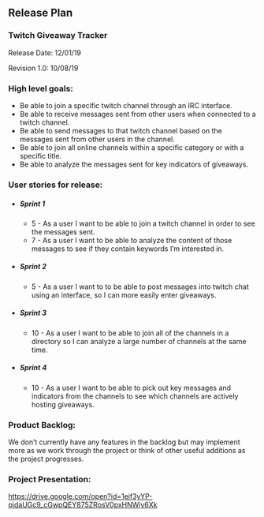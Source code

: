 ## Release Plan

### Twitch Giveaway Tracker
Release Date: 12/01/19

Revision 1.0: 10/08/19

### High level goals:
* Be able to join a specific twitch channel through an IRC interface.
* Be able to receive messages sent from other users when connected to a twitch channel.
* Be able to send messages to that twitch channel based on the messages sent from other users in the channel.
* Be able to join all online channels within a specific category or with a specific title.
* Be able to analyze the messages sent for key indicators of giveaways.

### User stories for release:
* ##### Sprint 1
  * 5 - As a user I want to be able to join a twitch channel in order to see the messages sent.
  * 7 - As a user I want to be able to analyze the content of those messages to see if they contain keywords I’m interested in.

* ##### Sprint 2
  * 5 - As a user I want to to be able to post messages into twitch chat using an interface, so I can more easily enter giveaways.

* ##### Sprint 3
  * 10 - As a user I want to be able to join all of the channels in a directory so I can analyze a large number of channels at the same time.

* ##### Sprint 4
  * 10 - As a user I want to be able to pick out key messages and indicators from the channels to see which channels are actively hosting giveaways.


### Product Backlog:
We don’t currently have any features in the backlog but may implement more as we work through the project or think of other useful additions as the project progresses.

### Project Presentation:
https://drive.google.com/open?id=1eif3yYP-pjdaUGc9_cGwpQEY875ZRosV0pxHNWiy6Xk

